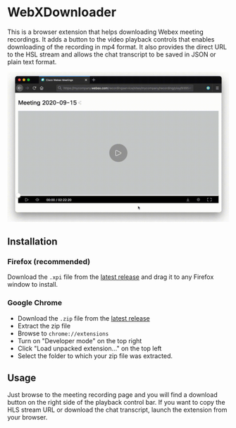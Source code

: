 # WebXDownloader

This is a browser extension that helps downloading Webex meeting recordings. It adds a button to the video playback controls that enables downloading of the recording in mp4 format. It also provides the direct URL to the HSL stream and allows the chat transcript to be saved in JSON or plain text format.

![demo](demo.gif)

## Installation

### Firefox (recommended)

Download the `.xpi` file from the [latest release](https://github.com/jacopo-j/WebXDownloader/releases) and drag it to any Firefox window to install.

### Google Chrome

* Download the `.zip` file from the [latest release](https://github.com/jacopo-j/WebXDownloader/releases)
* Extract the zip file
* Browse to `chrome://extensions`
* Turn on "Developer mode" on the top right
* Click "Load unpacked extension..." on the top left
* Select the folder to which your zip file was extracted.

## Usage

Just browse to the meeting recording page and you will find a download button on the right side of the playback control bar. If you want to copy the HLS stream URL or download the chat transcript, launch the extension from your browser.
